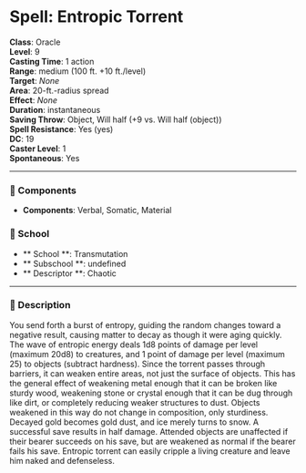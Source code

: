 
# Spell: Entropic Torrent
**Class**: Oracle  
**Level**: 9  
**Casting Time**: 1 action  
**Range**: medium (100 ft. +10 ft./level)  
**Target**: _None_  
**Area**: 20-ft.-radius spread  
**Effect**: _None_  
**Duration**: instantaneous  
**Saving Throw**: Object, Will half (+9 vs. Will half (object))  
**Spell Resistance**: Yes (yes)  
**DC**: 19  
**Caster Level**: 1  
**Spontaneous**: Yes

---

### 🔮 Components
- **Components**: Verbal, Somatic, Material

### 🏫 School
- ** School **: Transmutation
- ** Subschool **: undefined
- ** Descriptor **: Chaotic
---

### 📜 Description
You send forth a burst of entropy, guiding the random changes toward a negative result, causing matter to decay as though it were aging quickly. The wave of entropic energy deals 1d8 points of damage per level (maximum 20d8) to creatures, and 1 point of damage per level (maximum 25) to objects (subtract hardness). Since the torrent passes through barriers, it can weaken entire areas, not just the surface of objects. This has the general effect of weakening metal enough that it can be broken like sturdy wood, weakening stone or crystal enough that it can be dug through like dirt, or completely reducing weaker structures to dust. Objects weakened in this way do not change in composition, only sturdiness. Decayed gold becomes gold dust, and ice merely turns to snow. A successful save results in half damage. Attended objects are unaffected if their bearer succeeds on his save, but are weakened as normal if the bearer fails his save. Entropic torrent can easily cripple a living creature and leave him naked and defenseless.
